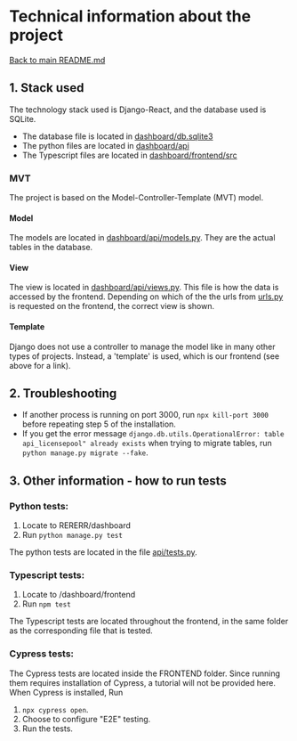 # Technical information about the project

[Back to main README.md](../README.md)

## 1. Stack used

The technology stack used is Django-React, and the database used is SQLite.

- The database file is located in [dashboard/db.sqlite3](dashboard/db.sqlite3)
- The python files are located in [dashboard/api](dashboard/api)
- The Typescript files are located in [dashboard/frontend/src](dashboard/frontend/src)

### MVT

The project is based on the Model-Controller-Template (MVT) model.

#### Model

The models are located in [dashboard/api/models.py](dashboard/api/models.py).
They are the actual tables in the database.

#### View

The view is located in [dashboard/api/views.py](dashboard/api/views.py).
This file is how the data is accessed by the frontend.
Depending on which of the the urls from [urls.py](dashboard/api/urls.py) is requested on the frontend, the correct view
is shown.

#### Template

Django does not use a controller to manage the model like in many other types of projects.
Instead, a 'template' is used, which is our frontend (see above for a link).


## 2. Troubleshooting

- If another process is running on port 3000, run `npx kill-port 3000` before repeating step 5 of the installation.
- If you get the error message `django.db.utils.OperationalError: table api_licensepool" already exists` when trying to
  migrate tables, run ` python manage.py migrate --fake`.

## 3. Other information - how to run tests


### Python tests:

1. Locate to RERERR/dashboard
2. Run `python manage.py test`

The python tests are located in the file [api/tests.py](api/tests.py).

### Typescript tests:

1. Locate to /dashboard/frontend
2. Run `npm test`

The Typescript tests are located throughout the frontend, in the same folder as the corresponding file that is tested.

### Cypress tests:
The Cypress tests are located inside the FRONTEND folder. 
Since running them requires installation of Cypress, a tutorial will not be provided here.
When Cypress is installed, Run 
1. `npx cypress open`.
2. Choose to configure "E2E" testing.
3. Run the tests.







